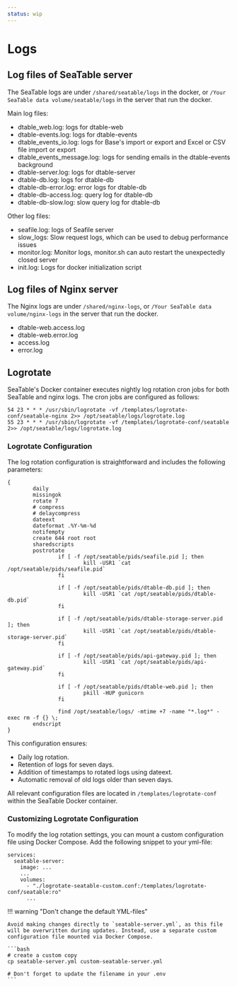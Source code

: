 ```yaml
---
status: wip
---
```


# Logs

## Log files of SeaTable server

The SeaTable logs are under `/shared/seatable/logs` in the docker, or `/Your SeaTable data volume/seatable/logs` in the server that run the docker.

Main log files:

- dtable_web.log: logs for dtable-web
- dtable-events.log: logs for dtable-events
- dtable_events_io.log: logs for Base's import or export and Excel or CSV file import or export
- dtable_events_message.log: logs for sending emails in the dtable-events background
- dtable-server.log: logs for dtable-server
- dtable-db.log: logs for dtable-db
- dtable-db-error.log: error logs for dtable-db
- dtable-db-access.log: query log for dtable-db
- dtable-db-slow.log: slow query log for dtable-db

Other log files:

- seafile.log: logs of Seafile server
- slow_logs: Slow request logs, which can be used to debug performance issues
- monitor.log: Monitor logs, monitor.sh can auto restart the unexpectedly closed server
- init.log: Logs for docker initialization script

## Log files of Nginx server

The Nginx logs are under `/shared/nginx-logs`, or `/Your SeaTable data volume/nginx-logs` in the server that run the docker.

- dtable-web.access.log
- dtable-web.error.log
- access.log
- error.log

## Logrotate

SeaTable's Docker container executes nightly log rotation cron jobs for both SeaTable and nginx logs. The cron jobs are configured as follows:

```
54 23 * * * /usr/sbin/logrotate -vf /templates/logrotate-conf/seatable-nginx 2>> /opt/seatable/logs/logrotate.log
55 23 * * * /usr/sbin/logrotate -vf /templates/logrotate-conf/seatable 2>> /opt/seatable/logs/logrotate.log
```

### Logrotate Configuration

The log rotation configuration is straightforward and includes the following parameters:

```
{
        daily
        missingok
        rotate 7
        # compress
        # delaycompress
        dateext
        dateformat .%Y-%m-%d
        notifempty
        create 644 root root
        sharedscripts
        postrotate
                if [ -f /opt/seatable/pids/seafile.pid ]; then
                        kill -USR1 `cat /opt/seatable/pids/seafile.pid`
                fi

                if [ -f /opt/seatable/pids/dtable-db.pid ]; then
                        kill -USR1 `cat /opt/seatable/pids/dtable-db.pid`
                fi

                if [ -f /opt/seatable/pids/dtable-storage-server.pid ]; then
                        kill -USR1 `cat /opt/seatable/pids/dtable-storage-server.pid`
                fi

                if [ -f /opt/seatable/pids/api-gateway.pid ]; then
                        kill -USR1 `cat /opt/seatable/pids/api-gateway.pid`
                fi

                if [ -f /opt/seatable/pids/dtable-web.pid ]; then
                        pkill -HUP gunicorn
                fi

                find /opt/seatable/logs/ -mtime +7 -name "*.log*" -exec rm -f {} \;
        endscript
}
```

This configuration ensures:

- Daily log rotation.
- Retention of logs for seven days.
- Addition of timestamps to rotated logs using dateext.
- Automatic removal of old logs older than seven days.

All relevant configuration files are located in `/templates/logrotate-conf` within the SeaTable Docker container.

### Customizing Logrotate Configuration

To modify the log rotation settings, you can mount a custom configuration file using Docker Compose. Add the following snippet to your yml-file:

```
services:
  seatable-server:
    image: ...
    ...
    volumes:
      - "./logrotate-seatable-custom.conf:/templates/logrotate-conf/seatable:ro"
      ...

```

!!! warning "Don't change the default YML-files"

    Avoid making changes directly to `seatable-server.yml`, as this file will be overwritten during updates. Instead, use a separate custom configuration file mounted via Docker Compose.

    ```bash
    # create a custom copy
    cp seatable-server.yml custom-seatable-server.yml

    # Don't forget to update the filename in your .env
    ```
